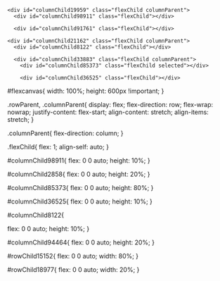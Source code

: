 <!-- LAYOUT FOR ALL BLOCKS ON PAGE -->
<!-- HTML -->
<div id="container" class="flexChild rowParent">
  
  <div id="rowChild18977" class="flexChild columnParent">
    <div id="columnChild2858" class="flexChild"></div>

    <div id="columnChild19959" class="flexChild columnParent">
      <div id="columnChild98911" class="flexChild"></div>

      <div id="columnChild91761" class="flexChild"></div>
</div>
</div>

  <div id="rowChild15152" class="flexChild columnParent">
    <div id="columnChild94464" class="flexChild"></div>

    <div id="columnChild21162" class="flexChild columnParent">
      <div id="columnChild8122" class="flexChild"></div>

      <div id="columnChild33883" class="flexChild columnParent">
        <div id="columnChild85373" class="flexChild selected"></div>

        <div id="columnChild36525" class="flexChild"></div>
</div>
</div>
</div>
</div>

<!-- CSS -->
<!-- OPTIMIZED FOR CHROME BROWSER ONLY -->
#flexcanvas{
  width: 100%;
  height: 600px !important;
}

.rowParent, .columnParent{
  display: flex;
  flex-direction: row;
  flex-wrap: nowrap;
  justify-content: flex-start;
  align-content: stretch;
  align-items: stretch;
}

.columnParent{
  flex-direction: column;
}

.flexChild{
  flex: 1;
  align-self: auto;
}


#columnChild98911{
 flex: 0 0 auto; height: 10%;
}


#columnChild2858{
 flex: 0 0 auto; height: 20%;
}


#columnChild85373{
 flex: 0 0 auto; height: 80%;
}


#columnChild36525{
 flex: 0 0 auto; height: 10%;
}


#columnChild8122{


 flex: 0 0 auto; height: 10%;
}


#columnChild94464{
 flex: 0 0 auto; height: 20%;
}


#rowChild15152{
 flex: 0 0 auto; width: 80%;
}


#rowChild18977{
 flex: 0 0 auto; width: 20%;
}